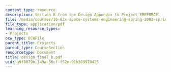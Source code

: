 ```yaml
---
content_type: resource
description: Section B from the Design Appendix to Project EMFFORCE.
file: /media/courses/16-83x-space-systems-engineering-spring-2002-spring-2003/a9f8879b149a56cff52e91b309970425_design_final_b.pdf
file_type: application/pdf
learning_resource_types:
- Projects
ocw_type: OCWFile
parent_title: Projects
parent_type: CourseSection
resourcetype: Document
title: design_final_b.pdf
uid: a9f8879b-149a-56cf-f52e-91b309970425
---
```

